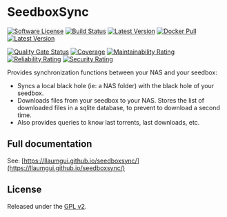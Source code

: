 # SeedboxSync

[![Software License][ico-license]](LICENSE)
[![Build Status][ico-ghactions]][link-ghactions]
[![Latest Version][ico-pypi-version]][link-pypi]
[![Docker Pull][ico-docker]][link-docker]
[![Latest Version][ico-version]][link-docker]

[![Quality Gate Status][ico-sonarcloud-gate]][link-sonarcloud-gate]
[![Coverage][ico-sonarcloud-coverage]][link-sonarcloud-coverage]
[![Maintainability Rating][ico-sonarcloud-maintainability]][link-sonarcloud-maintainability]
[![Reliability Rating][ico-sonarcloud-reliability]][link-sonarcloud-reliability]
[![Security Rating][ico-sonarcloud-security]][link-sonarcloud-security]

Provides synchronization functions between your NAS and your seedbox:

* Syncs a local black hole (ie: a NAS folder) with the black hole of your seedbox.
* Downloads files from your seedbox to your NAS. Stores the list of downloaded files in a sqlite database, to prevent to download a second time.
* Also provides queries to know last torrents, last downloads, etc.

## Full documentation

See: [https://llaumgui.github.io/seedboxsync/](https://llaumgui.github.io/seedboxsync/)

## License

Released under the [GPL v2](http://opensource.org/licenses/GPL-2.0).

[ico-ghactions]: https://img.shields.io/github/actions/workflow/status/llaumgui/seedboxsync/devops.yml?branch=main&style=flat-square&logo=github&label=DevOps
[link-ghactions]: https://github.com/llaumgui/seedboxsync/actions
[ico-pypi-version]: https://img.shields.io/pypi/v/seedboxsync?include_prereleases&label=Package%20version&style=flat-square&logo=python
[link-pypi]:https://pypi.org/project/seedboxsync/
[ico-license]: https://img.shields.io/github/license/llaumgui/seedboxsync?style=flat-square
[ico-docker]: https://img.shields.io/docker/pulls/llaumgui/seedboxsync?color=%2496ed&logo=docker&style=flat-square
[link-docker]: https://hub.docker.com/r/llaumgui/seedboxsync
[ico-version]: https://img.shields.io/docker/v/llaumgui/seedboxsync?sort=semver&color=%2496ed&logo=docker&style=flat-square
[ico-sonarcloud-gate]: https://sonarcloud.io/api/project_badges/measure?branch=main&project=llaumgui_seedboxsync&metric=alert_status
[link-sonarcloud-gate]: https://sonarcloud.io/dashboard?id=llaumgui_seedboxsync&branch=main
[ico-sonarcloud-coverage]: https://sonarcloud.io/api/project_badges/measure?project=llaumgui_seedboxsync&metric=coverage
[link-sonarcloud-coverage]: https://sonarcloud.io/dashboard?id=llaumgui_seedboxsync
[ico-sonarcloud-maintainability]: https://sonarcloud.io/api/project_badges/measure?project=llaumgui_seedboxsync&metric=sqale_rating
[link-sonarcloud-maintainability]: https://sonarcloud.io/dashboard?id=llaumgui_seedboxsync
[ico-sonarcloud-reliability]: https://sonarcloud.io/api/project_badges/measure?project=llaumgui_seedboxsync&metric=reliability_rating
[link-sonarcloud-reliability]: https://sonarcloud.io/dashboard?id=llaumgui_seedboxsync
[ico-sonarcloud-security]: https://sonarcloud.io/api/project_badges/measure?project=llaumgui_seedboxsync&metric=security_rating
[link-sonarcloud-security]: https://sonarcloud.io/dashboard?id=llaumgui_seedboxsync
